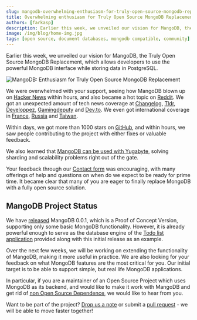 ```yaml
---
slug: mangodb-overwhelming-enthusiasm-for-truly-open-source-mongodb-replacement
title: Overwhelming enthusiasm for Truly Open Source MongoDB Replacement
authors: [farkasp]
description: Earlier this week, we unveiled our vision for MangoDB, the Truly Open Source MongoDB Replacement, which allows developers to use the powerful MongoDB interface while storing data in PostgreSQL.
image: /img/blog/home-img.jpg
tags: [open source, document databases, mongodb compatible, community]
---
```


Earlier this week, we unveiled our vision for MangoDB, the Truly Open Source MongoDB Replacement, which allows developers to use the powerful MongoDB interface while storing data in PostgreSQL.

![MangoDB: Enthusiasm for Truly Open Source MongoDB Replacement](/img/blog/home-img.jpg)

<!--truncate-->

We were overwhelmed with your support, seeing how MangoDB blown up on [Hacker News](https://news.ycombinator.com/item?id=29071623) within hours, and also became a hot topic on [Reddit](https://www.reddit.com/r/programming/comments/qlyalj/mangodb_a_truly_open_source_mongodb_alternative/).
We got an unexpected amount of tech news coverage at [Changelog](https://changelog.com/news/mangodb-a-truly-open-source-mongodb-alternative-d3o0), [Tldr](https://tldr.tech/newsletter/2021-11-02), [Developpez](http://www.developpez.net/forums/d2120659/bases-donnees/nosql/mangodb-veritable-alternative-open-source-mongodb/), [Gamingdeputy](https://www.gamingdeputy.com/mangodb-project-develops-mongodb-protocol-implementation-on-top-of-postgresql/) and [Dev.to](https://dev.to/manishfoodtechs/mongodb-best-alternative-is-mangodb-try-it-57le).
We even got international coverage in [France](https://www.developpez.net/forums/d2120659/bases-donnees/nosql/mangodb-veritable-alternative-open-source-mongodb/), [Russia](https://www.opennet.ru/opennews/art.shtml?num=56086) and [Taiwan](https://blog.gslin.org/archives/2021/11/04/10404/mangodb%ef%bc%9a%e6%8b%bf-postgresql-%e7%95%b6%e4%bd%9c%e5%be%8c%e7%ab%af%e7%9a%84-mongodb-%e7%9b%b8%e5%ae%b9%e5%b1%a4/).

Within days, we got more than 1000 stars on [GitHub](https://github.com/MangoDB-io/MangoDB), and within hours, we saw people contributing to the project with either fixes or valuable feedback.

We also learned that [MangoDB can be used with Yugabyte](https://dev.to/yugabyte/open-sourcemongodb-api-to-yugabytedb-with-mangodb-proxy-22ka), solving sharding and scalability problems right out of the gate.

Your feedback through our [Contact form](https://www.ferretdb.io/contact/) was encouraging, with many offerings of help and questions on when do we expect to be ready for prime time.
It became clear that many of you are eager to finally replace MongoDB with a fully open source solution.

## MangoDB Project Status

We have [released](https://github.com/MangoDB-io/MangoDB/releases/tag/v0.0.1) MangoDB 0.0.1, which is a Proof of Concept Version, supporting only some basic MongoDB functionality.
However, it is already powerful enough to serve as the database engine of the [Todo list application](https://github.com/MangoDB-io/example) provided along with this initial release as an example.

Over the next few weeks, we will be working on extending the functionality of MangoDB, making it more useful in practice.
We are also looking for your feedback on what MongoDB features are the most critical for you.
Our initial target is to be able to support simple, but real life MongoDB applications.

In particular, if you are a maintainer of an Open Source Project which uses MongoDB as its backend, and would like to make it work with MangoDB and get rid of [non Open Source Dependence](https://opensource.org/node/1099), we would like to hear from you.

Want to be part of the project?
[Drop us a note](https://www.ferretdb.io/contact/) or submit a [pull request](https://github.com/MangoDB-io/MangoDB) - we will be able to move faster together!

